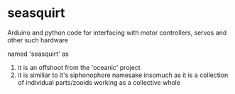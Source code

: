 # seasquirt
Arduino and python code for interfacing with motor controllers, servos and other such hardware

named 'seasquirt' as 
  1) it is an offshoot from the 'oceanic' project
  2) it is similiar to it's siphonophore namesake insomuch as it is a collection of individual parts/zooids working as a collective whole
